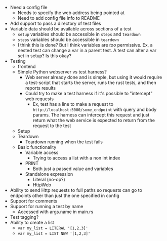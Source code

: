 - Need a config file
    - Needs to specify the web address being pointed at
    - Need to add config file info to README
- Add support to pass a directory of test files
- Variable data should be available across sections of a test
    - `setup` variables should be accessible in `steps` and `teardown`
    - `steps` variables should be accessible in `teardown`
    - I think this is done? But I think variables are _too_ permissive. Ex, a nested test can change
      a var in a parent test. A test can alter a var set in setup? Is this okay?
- Testing
  - frontend
  - Simple Python webserver vs test harness?
    - Web server already done and is simple, but using it would require a test-script that starts the
      server, runs the rust tests, and then reports results
    - Could try to make a test harness if it's possible to "intercept" web requests
      - Ex, test has a line to make a request to `http://localhost:5000/some_endpoint` with query and body
        params. The harness can intercept this request and just return what the web service is expected
        to return from the request to the test
  - Setup
  - Teardown
    - Teardown running when the test fails
  - Basic functionality
    - Variable access
      - Trying to access a list with a non int index
    - PRINT
      - Both just a passed value and variables
    - Standalone expression
      - Literal (no-op?)
      - HttpWeb
- Ability to send Http requests to full paths so requests can go to endpoints
  other than just the one specified in config
- Support for comments
- Support for running a test by name
  - Accessed with args.name in main.rs
- Test tagging?
- Ability to create a list
  - `var my_list = LITERAL '[1,2,3]'`
  - `var my_list = LIST NEW '[1,2,3]'`
